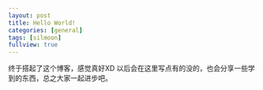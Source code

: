 ```yaml
---
layout: post
title: Hello World!
categories: [general]
tags: [silmoon]
fullview: true
---
```


终于搭起了这个博客，感觉真好XD
以后会在这里写点有的没的，也会分享一些学到的东西，总之大家一起进步吧。
